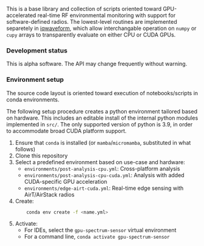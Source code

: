 This is a base library and collection of scripts oriented toward GPU-accelerated real-time RF environmental monitoring with support for software-defined radios. The lowest-level routines are implemented separetely in [iqwaveform](https://github.com/dgkuester/iqwaveform), which allow interchangable operation on `numpy` or `cupy` arrays to transparently evaluate on either CPU or CUDA GPUs.  

### Development status
This is alpha software. The API may change frequently without warning.

### Environment setup
The source code layout is oriented toward execution of notebooks/scripts in conda environments.

The following setup procedure creates a python environment tailored based on hardware. This includes an editable install of the internal python modules implemented in `src/`. The only supported version of python is 3.9, in order to accommodate broad CUDA platform support. 

1. Ensure that `conda` is installed (or `mamba`/`micromamba`, substituted in what follows)
2. Clone this repository
3. Select a predefined environment based on use-case and hardware:
    - `environments/post-analysis-cpu.yml`: Cross-platform analysis
    - `environments/post-analysis-cpu-cuda.yml`: Analysis with added CUDA-specific GPU acceleration
    - `environments/edge-airt-cuda.yml`: Real-time edge sensing with AirT/AirStack radios
4. Create:
    ```sh
        conda env create -f <name.yml>
    ```
4. Activate:
    - For IDEs, select the `gpu-spectrum-sensor` virtual environment 
    - For a command line, `conda activate gpu-spectrum-sensor`